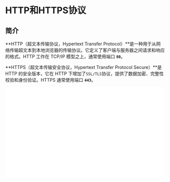 # HTTP和HTTPS协议

## 简介

**HTTP（超文本传输协议，Hypertext Transfer Protocol）**是一种用于从网络传输超文本到本地浏览器的传输协议。它定义了客户端与服务器之间请求和响应的格式。HTTP 工作在 TCP/IP 模型之上，通常使用端口 **`80`**。

**HTTPS（超文本传输安全协议，Hypertext Transfer Protocol Secure）**是 HTTP 的安全版本，它在 HTTP 下增加了` SSL/TLS `协议，提供了数据加密、完整性校验和身份验证。HTTPS 通常使用端口 **`443`**。

![image-20241014010310931](./assets/image-20241014010310931.png)

